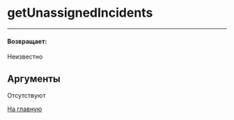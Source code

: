 # getUnassignedIncidents

---



#### Возвращает:

Неизвестно

## Аргументы

Отсутствуют



[На главную](./)